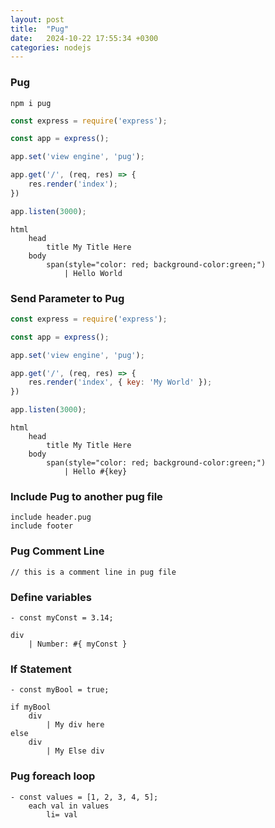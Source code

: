 ```yaml
---
layout: post
title:  "Pug"
date:   2024-10-22 17:55:34 +0300
categories: nodejs
---
```


### Pug

```shell
npm i pug
```

```js
const express = require('express');

const app = express();

app.set('view engine', 'pug');

app.get('/', (req, res) => {
    res.render('index');
})

app.listen(3000);
```

```jade
html
    head
        title My Title Here
    body
        span(style="color: red; background-color:green;")
            | Hello World
```

### Send Parameter to Pug

```js
const express = require('express');

const app = express();

app.set('view engine', 'pug');

app.get('/', (req, res) => {
    res.render('index', { key: 'My World' });
})

app.listen(3000);
```

```jade
html
    head
        title My Title Here
    body
        span(style="color: red; background-color:green;")
            | Hello #{key}
```

### Include Pug to another pug file

```jade
include header.pug
include footer
```

### Pug Comment Line

```jade
// this is a comment line in pug file
```

### Define variables

```jade
- const myConst = 3.14;

div
    | Number: #{ myConst }
```

### If Statement

```jade  
- const myBool = true;

if myBool
    div 
        | My div here
else 
    div
        | My Else div
```

### Pug foreach loop

```jade
- const values = [1, 2, 3, 4, 5];
    each val in values
        li= val
```

